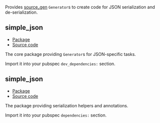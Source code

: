 Provides [source_gen](https://pub.dev/packages/source_gen) `Generator`s to create code for JSON serialization and de-serialization.

## simple_json
- [Package](https://pub.dev/packages/simple_json)
- [Source code](simple_json/)

The core package providing `Generator`s for JSON-specific tasks.

Import it into your pubspec `dev_dependencies:` section.

## simple_json
- [Package](https://pub.dev/packages/simple_json_mapper)
- [Source code](simple_json_mapper/)

The package providing serialization helpers and annotations.

Import it into your pubspec `dependencies:` section.